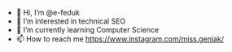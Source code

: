 - 👋 Hi, I’m @e-feduk
- 👀 I’m interested in technical SEO
- 🌱 I’m currently learning Computer Science 
- 📫 How to reach me https://www.instagram.com/miss.geniak/

<!---
e-feduk/e-feduk is a ✨ special ✨ repository because its `README.md` (this file) appears on your GitHub profile.
You can click the Preview link to take a look at your changes.
--->
